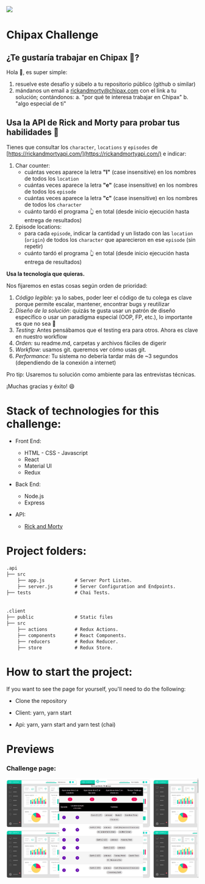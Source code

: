 <p align='left'>
    <img src='https://www.chipax.com/wp-content/uploads/2019/08/chipax-logo-500px-1.png'/>
</p>

# Chipax Challenge

## **¿Te gustaría trabajar en Chipax 🙂?**

Hola 👋, es super simple:

1. resuelve este desafío y súbelo a tu repositorio público (github o similar)
2. mándanos un email a [rickandmorty@chipax.com](mailto:joaquin@chipax.com) con el link a tu solución; contándonos:
    a. "por qué te interesa trabajar en Chipax"
    b. "algo especial de ti"

## Usa la API de Rick and Morty para probar tus habilidades 🥼

Tienes que consultar los `character`, `locations` y `episodes` de [https://rickandmortyapi.com/](https://rickandmortyapi.com/) e indicar:

1. Char counter:
    - cuántas veces aparece la letra **"l"** (case insensitive) en los nombres de todos los `location`
    - cuántas veces aparece la letra **"e"** (case insensitive) en los nombres de todos los `episode`
    - cuántas veces aparece la letra **"c"** (case insensitive) en los nombres de todos los `character`
    - cuánto tardó el programa 👆 en total (desde inicio ejecución hasta entrega de resultados)
2. Episode locations:
    - para cada `episode`, indicar la cantidad y un listado con las `location` (`origin`) de todos los `character` que aparecieron en ese `episode` (sin repetir)
    - cuánto tardó el programa 👆 en total (desde inicio ejecución hasta entrega de resultados)

**Usa la tecnología que quieras.**

Nos fijaremos en estas cosas según orden de prioridad:

1. _Código legible_: ya lo sabes, poder leer el código de tu colega es clave porque permite escalar, mantener, encontrar bugs y reutilizar
2. _Diseño de la solución_: quizás te gusta usar un patrón de diseño específico o usar un paradigma especial (OOP, FP, etc.), lo importante es que no sea 🍝
3. _Testing:_ Antes pensábamos que el testing era para otros. Ahora es clave en nuestro workflow
4. _Orden:_ su readme.md, carpetas y archivos fáciles de digerir
5. _Workflow_: usamos git. queremos ver cómo usas git.
6. _Performance:_ Tu sistema no debería tardar más de ~3 segundos (dependiendo de la conexión a internet)

Pro tip: Usaremos tu solución como ambiente para las entrevistas técnicas.

¡Muchas gracias y éxito! 😄

# Stack of technologies for this challenge:

- Front End:
  - HTML - CSS - Javascript
  - React
  - Material UI
  - Redux

- Back End:
  - Node.js
  - Express
  
- API:
  - [Rick and Morty](https://rickandmortyapi.com/)

# Project folders:

    .api
    ├── src
        ├── app.js           # Server Port Listen.
        ├── server.js        # Server Configuration and Endpoints.
    ├── tests                # Chai Tests.


    .client
    ├── public               # Static files
    ├── src
        ├── actions          # Redux Actions.
        ├── components       # React Components.
        ├── reducers         # Redux Reducer.
        ├── store            # Redux Store.

# How to start the project:

If you want to see the page for yourself, you'll need to do the following:

- Clone the repository

- Client: yarn, yarn start

- Api: yarn, yarn start and yarn test (chai)

# Previews

### Challenge page:

![alt text](./challenge.jpg "Challenge Page")
